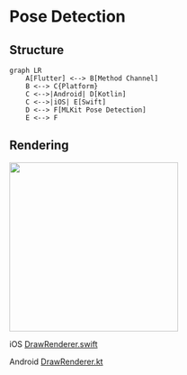 # Pose Detection

## Structure

```mermaid
graph LR
    A[Flutter] <--> B[Method Channel]
    B <--> C{Platform}
    C <-->|Android| D[Kotlin]
    C <-->|iOS| E[Swift]
    D <--> F[MLKit Pose Detection]
    E <--> F
```

## Rendering

<img src="https://github.com/ShuheiYoshidaJP/shus_flutter/tree/develop/README_ASSETS/rendering.png" width="300">

iOS [DrawRenderer.swift](https://github.com/ShuheiYoshidaJP/shus_flutter/blob/develop/ios/Runner/Feature/Pose/DrawRenderer.swift)

Android [DrawRenderer.kt](https://github.com/ShuheiYoshidaJP/shus_flutter/blob/develop/android/app/src/main/kotlin/com/example/shus_flutter/feature/pose/DrawRenderer.kt)